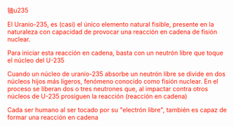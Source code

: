               
<font color="#ff1700">铀u235 
          
                                    
<p>
<p>El Uranio-235, es (casi) el único elemento natural fisible, presente en la naturaleza con capacidad de provocar una reacción en cadena de fisión nuclear.
<p>Para iniciar esta reacción en cadena, basta con un neutrón libre que toque el núcleo del U-235
<p>Cuando un núcleo de uranio-235 absorbe un neutrón libre se divide en dos núcleos hijos más ligeros, fenómeno conocido como fisión nuclear. En el proceso se liberan dos o tres neutrones que, al impactar contra otros núcleos de U-235 prosiguen la reacción (reacción en cadena) 
  
<p>Cada ser humano al ser tocado por su "electrón libre", también es capaz de formar una reacción en cadena

 
